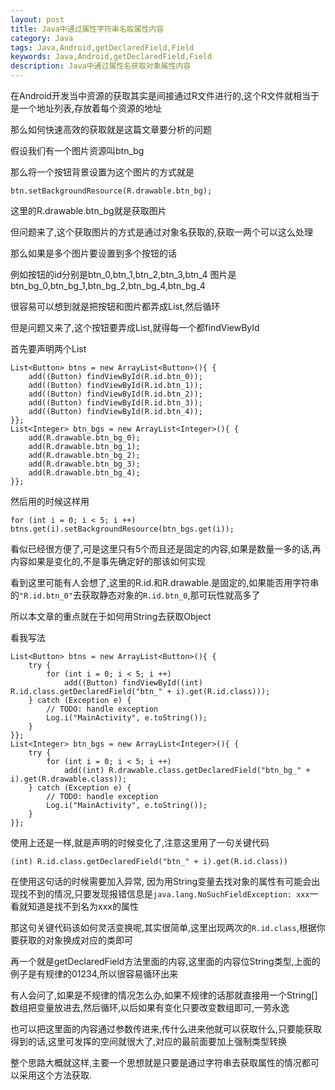 ```yaml
---
layout: post
title: Java中通过属性字符串名取属性内容
category: Java
tags: Java,Android,getDeclaredField,Field
keywords: Java,Android,getDeclaredField,Field
description: Java中通过属性名获取对象属性内容
---
```

在Android开发当中资源的获取其实是间接通过R文件进行的,这个R文件就相当于是一个地址列表,存放着每个资源的地址

那么如何快速高效的获取就是这篇文章要分析的问题

假设我们有一个图片资源叫btn_bg

那么将一个按钮背景设置为这个图片的方式就是

    btn.setBackgroundResource(R.drawable.btn_bg);

这里的R.drawable.btn_bg就是获取图片

但问题来了,这个获取图片的方式是通过对象名获取的,获取一两个可以这么处理

那么如果是多个图片要设置到多个按钮的话

例如按钮的id分别是btn_0,btn_1,btn_2,btn_3,btn_4
图片是btn_bg_0,btn_bg_1,btn_bg_2,btn_bg_4,btn_bg_4

很容易可以想到就是把按钮和图片都弄成List,然后循环

但是问题又来了,这个按钮要弄成List,就得每一个都findViewById

首先要声明两个List

    List<Button> btns = new ArrayList<Button>(){ {
        add((Button) findViewById(R.id.btn_0));
        add((Button) findViewById(R.id.btn_1));
        add((Button) findViewById(R.id.btn_2));
        add((Button) findViewById(R.id.btn_3));
        add((Button) findViewById(R.id.btn_4));
    }};
    List<Integer> btn_bgs = new ArrayList<Integer>(){ {
        add(R.drawable.btn_bg_0);
        add(R.drawable.btn_bg_1);
        add(R.drawable.btn_bg_2);
        add(R.drawable.btn_bg_3);
        add(R.drawable.btn_bg_4);
    }};

然后用的时候这样用

    for (int i = 0; i < 5; i ++) btns.get(i).setBackgroundResource(btn_bgs.get(i));

看似已经很方便了,可是这里只有5个而且还是固定的内容,如果是数量一多的话,再内容如果是变化的,不是事先确定好的那该如何实现

看到这里可能有人会想了,这里的R.id.和R.drawable.是固定的,如果能否用字符串的`"R.id.btn_0"`去获取静态对象的`R.id.btn_0`,那可玩性就高多了

所以本文章的重点就在于如何用String去获取Object

看我写法

    List<Button> btns = new ArrayList<Button>(){ {
        try {
            for (int i = 0; i < 5; i ++)
                add((Button) findViewById((int) R.id.class.getDeclaredField("btn_" + i).get(R.id.class)));
        } catch (Exception e) {
            // TODO: handle exception
            Log.i("MainActivity", e.toString());
        }
    }};
    List<Integer> btn_bgs = new ArrayList<Integer>(){ {
        try {
            for (int i = 0; i < 5; i ++)
                add((int) R.drawable.class.getDeclaredField("btn_bg_" + i).get(R.drawable.class));
        } catch (Exception e) {
            // TODO: handle exception
            Log.i("MainActivity", e.toString());
        }
    }};

使用上还是一样,就是声明的时候变化了,注意这里用了一句关键代码

    (int) R.id.class.getDeclaredField("btn_" + i).get(R.id.class))

在使用这句话的时候需要加入异常, 因为用String变量去找对象的属性有可能会出现找不到的情况,只要发现报错信息是`java.lang.NoSuchFieldException: xxx`一看就知道是找不到名为xxx的属性

那这句关键代码该如何灵活变换呢,其实很简单,这里出现两次的`R.id.class`,根据你要获取的对象换成对应的类即可

再一个就是getDeclaredField方法里面的内容,这里面的内容位String类型,上面的例子是有规律的01234,所以很容易循环出来

有人会问了,如果是不规律的情况怎么办,如果不规律的话那就直接用一个String[]数组把变量放进去,然后循环,以后如果有变化只要改变数组即可,一劳永逸

也可以把这里面的内容通过参数传进来,传什么进来他就可以获取什么,只要能获取得到的话,这里可发挥的空间就很大了,对应的最前面要加上强制类型转换

整个思路大概就这样,主要一个思想就是只要是通过字符串去获取属性的情况都可以采用这个方法获取.
